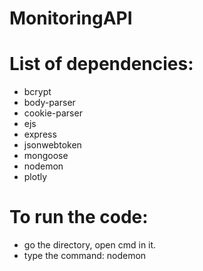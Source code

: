 # MonitoringAPI
# List of dependencies:
- bcrypt
- body-parser
- cookie-parser
- ejs
- express
- jsonwebtoken
- mongoose
- nodemon
- plotly


# To run the code:
- go the directory, open cmd in it.
- type the command: nodemon
